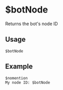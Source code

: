 # $botNode
Returns the bot's node ID

## Usage
```
$botNode
```

## Example
```
$nomention
My node ID: $botNode
```
